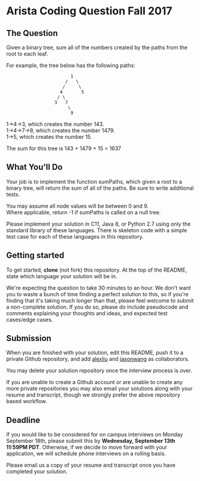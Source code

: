 # Arista Coding Question Fall 2017

## The Question
Given a binary tree, sum all of the numbers created by the paths from the root to each leaf.

For example, the tree below has the following paths:

                            1
                          /   \
                         /     \
                        4       5
                       / \  
                      3   7  
                           \
                            9

1->4->3, which creates the number 143.  
1->4->7->9, which creates the number 1479.  
1->5, which creates the number 15.  

The sum for this tree is 143 + 1479 + 15 = 1637

## What You'll Do
Your job is to implement the function sumPaths, which given a root to a binary tree, will return the sum of all of the paths. Be sure to write additional tests.

You may assume all node values will be between 0 and 9.  
Where applicable, return -1 if sumPaths is called on a null tree.

Please implement your solution in C11, Java 8, or Python 2.7 using only the standard library of these languages. There is skeleton code with a simple test case for each of these languages in this repository.

## Getting started
To get started, **clone** (not fork) this repository. At the top of the README, state which language your solution will be in.

We're expecting the question to take 30 minutes to an hour. We don't want you to waste a bunch of time finding a perfect solution to this, so if you're finding that it's taking much longer than that, please feel welcome to submit a non-complete solution. If you do so, please do include pseudocode and comments explaining your thoughts and ideas, and expected test cases/edge cases.

## Submission
When you are finished with your solution, edit this README, push it to a private Github repository, and add [alexliu](https://github.com/alexaliu) and [jasonwang](https://github.com/jasonewang) as collaborators.

You may delete your solution repository once the interview process is over.

If you are unable to create a Github account or are unable to create any more private repositories you may also email your solutions along with your resume and transcript, though we strongly prefer the above repository based workflow.

## Deadline
If you would like to be considered for on campus interviews on Monday September 18th, please submit this by **Wednesday, September 13th 11:59PM PDT**. Otherwise, if we decide to move forward with your application, we will schedule phone interviews on a rolling basis.

Please email us a copy of your resume and transcript once you have completed your solution.
